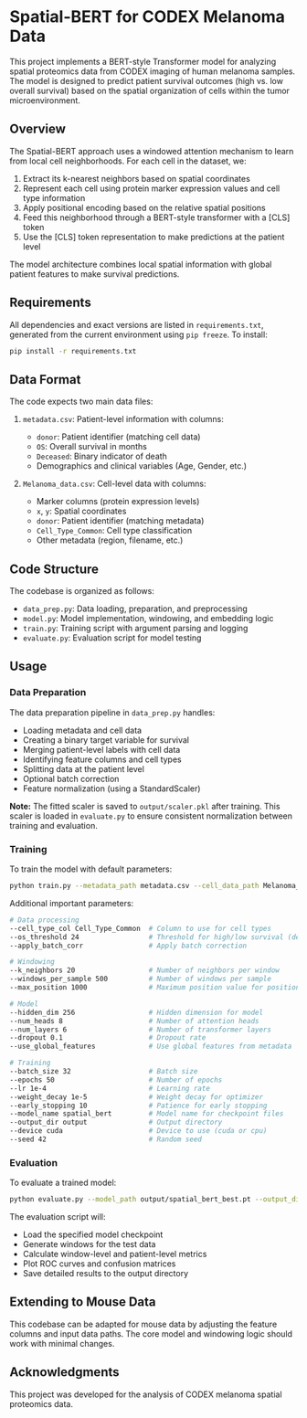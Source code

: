 # Spatial-BERT for CODEX Melanoma Data

This project implements a BERT-style Transformer model for analyzing spatial proteomics data from CODEX imaging of human melanoma samples. The model is designed to predict patient survival outcomes (high vs. low overall survival) based on the spatial organization of cells within the tumor microenvironment.

## Overview

The Spatial-BERT approach uses a windowed attention mechanism to learn from local cell neighborhoods. For each cell in the dataset, we:

1. Extract its k-nearest neighbors based on spatial coordinates
2. Represent each cell using protein marker expression values and cell type information
3. Apply positional encoding based on the relative spatial positions
4. Feed this neighborhood through a BERT-style transformer with a [CLS] token
5. Use the [CLS] token representation to make predictions at the patient level

The model architecture combines local spatial information with global patient features to make survival predictions.

## Requirements

All dependencies and exact versions are listed in `requirements.txt`, generated from the current environment using `pip freeze`. To install:

```bash
pip install -r requirements.txt
```

## Data Format

The code expects two main data files:

1. `metadata.csv`: Patient-level information with columns:
   - `donor`: Patient identifier (matching cell data)
   - `OS`: Overall survival in months
   - `Deceased`: Binary indicator of death
   - Demographics and clinical variables (Age, Gender, etc.)

2. `Melanoma_data.csv`: Cell-level data with columns:
   - Marker columns (protein expression levels)
   - `x`, `y`: Spatial coordinates
   - `donor`: Patient identifier (matching metadata)
   - `Cell_Type_Common`: Cell type classification
   - Other metadata (region, filename, etc.)

## Code Structure

The codebase is organized as follows:

- `data_prep.py`: Data loading, preparation, and preprocessing
- `model.py`: Model implementation, windowing, and embedding logic
- `train.py`: Training script with argument parsing and logging
- `evaluate.py`: Evaluation script for model testing

## Usage

### Data Preparation

The data preparation pipeline in `data_prep.py` handles:
- Loading metadata and cell data
- Creating a binary target variable for survival
- Merging patient-level labels with cell data
- Identifying feature columns and cell types
- Splitting data at the patient level
- Optional batch correction
- Feature normalization (using a StandardScaler)

**Note:** The fitted scaler is saved to `output/scaler.pkl` after training. This scaler is loaded in `evaluate.py` to ensure consistent normalization between training and evaluation.

### Training

To train the model with default parameters:

```bash
python train.py --metadata_path metadata.csv --cell_data_path Melanoma_data.csv --output_dir output
```

Additional important parameters:

```bash
# Data processing
--cell_type_col Cell_Type_Common  # Column to use for cell types
--os_threshold 24                 # Threshold for high/low survival (default: median)
--apply_batch_corr                # Apply batch correction

# Windowing
--k_neighbors 20                  # Number of neighbors per window
--windows_per_sample 500          # Number of windows per sample
--max_position 1000               # Maximum position value for positional encoding

# Model
--hidden_dim 256                  # Hidden dimension for model
--num_heads 8                     # Number of attention heads
--num_layers 6                    # Number of transformer layers
--dropout 0.1                     # Dropout rate
--use_global_features             # Use global features from metadata

# Training
--batch_size 32                   # Batch size
--epochs 50                       # Number of epochs
--lr 1e-4                         # Learning rate
--weight_decay 1e-5               # Weight decay for optimizer
--early_stopping 10               # Patience for early stopping
--model_name spatial_bert         # Model name for checkpoint files
--output_dir output               # Output directory
--device cuda                     # Device to use (cuda or cpu)
--seed 42                         # Random seed
```

### Evaluation

To evaluate a trained model:

```bash
python evaluate.py --model_path output/spatial_bert_best.pt --output_dir evaluation
```

The evaluation script will:
- Load the specified model checkpoint
- Generate windows for the test data
- Calculate window-level and patient-level metrics
- Plot ROC curves and confusion matrices
- Save detailed results to the output directory

## Extending to Mouse Data

This codebase can be adapted for mouse data by adjusting the feature columns and input data paths. The core model and windowing logic should work with minimal changes.

## Acknowledgments

This project was developed for the analysis of CODEX melanoma spatial proteomics data.